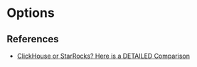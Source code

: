 # Options


## References

- [ClickHouse or StarRocks? Here is a DETAILED Comparison](https://medium.com/@wangtianyi_86442/clickhouse-or-starrocks-here-is-a-detailed-comparison-c743a0b7b95f)